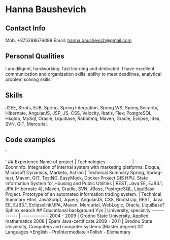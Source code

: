 # Hanna Baushevich
## Contact Info 
Mob. +375298676088
Email: hanna.baushevich@gmail.com
## Personal Qualities
 I am diligent, hardworking, fast learning and dedicated. I have excellent communication and organization skills, ability to meet deadlines, analytical problem solving skills.
## Skills
 J2EE, Struts, EJB, Spring, Spring Integration, Spring WS, Spring Security, Hibernate, AngularJS, JSP, JS, CSS, 
Velocity, Ibatis, Flex; PostgreSQL, Hsqldb, MySql, Oracle, Liquibase, Rabbitmq, Maven, Gradle, Eclipse, Idea, SVN, GIT, Mercurial.
## Code examples 
'<html>
     <body>
         <script>
             alert("I am Java script");
         </script>
     </body>
</html>'
## Experience 
Name of project | Technologies
------------ | -------------
ZoomInfo. Integration of internal system with marketing platforms: Eloqua, Microsoft Dynamics, Marketo, Act-on | Technical Summary	Spring, Spring-test, Maven, GIT, TestNG, EasyMock, Docker
Project	GIS HPU. State Information System for Housing and Public Utilities | REST, Java EE, EJB3.1, JPA (Hibernate 4), Maven, Gradle, SVN, JBoss, PostrgreSQL, LiquiBase
Project. Prototype of an automated information trading system. | Technical Summary	Html, JavaScript, Jquery, AngularJS, CSS, Bootstrap, REST, Java EE, EJB3.1, Eclipselink/JPA, Maven, Mercurial, WebLogic, Oracle, LiquiBase? Sphinx search
## Educational background
Yys | University, speciality
------------ | -------------
2004 - 2009 | Grodno State University, Applied mathematics
2008 | Epam Java-certificate
2009 - 2011 | Grodno State University, Computers and computer systems (Master degree)
## Languages
*English - PreIntermediate
*Polish - Elementary
